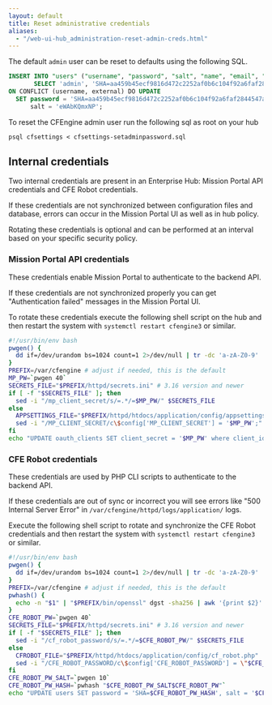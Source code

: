 ```yaml
---
layout: default
title: Reset administrative credentials
aliases:
  - "/web-ui-hub_administration-reset-admin-creds.html"
---
```


The default `admin` user can be reset to defaults using the following SQL.

```sql {file="cfsettings-setadminpassword.sql"}
INSERT INTO "users" ("username", "password", "salt", "name", "email", "external", "active", "roles", "changetimestamp")
       SELECT 'admin', 'SHA=aa459b45ecf9816d472c2252af0b6c104f92a6faf2844547a03338e42e426f52', 'eWAbKQmxNP', 'admin',  'admin@organisation.com', false, '1',  '{admin,cf_remoteagent}', now()
ON CONFLICT (username, external) DO UPDATE
  SET password = 'SHA=aa459b45ecf9816d472c2252af0b6c104f92a6faf2844547a03338e42e426f52',
      salt = 'eWAbKQmxNP';
```

To reset the CFEngine admin user run the following sql as root on your hub

```command
psql cfsettings < cfsettings-setadminpassword.sql
```

## Internal credentials

Two internal credentials are present in an Enterprise Hub: Mission Portal API credentials and CFE Robot credentials.

If these credentials are not synchronized between configuration files and database, errors can occur in the Mission Portal UI as well as in hub policy.

Rotating these credentials is optional and can be performed at an interval based on your specific security policy.

### Mission Portal API credentials

These credentials enable Mission Portal to authenticate to the backend API.

If these credentials are not synchronized properly you can get "Authentication failed" messages in the Mission Portal UI.

To rotate these credentials execute the following shell script on the hub and then restart the system with `systemctl restart cfengine3` or similar.

```bash {file="rotate_mp_credentials.sh"}
#!/usr/bin/env bash
pwgen() {
  dd if=/dev/urandom bs=1024 count=1 2>/dev/null | tr -dc 'a-zA-Z0-9' | fold -w $1 | head -n 1
}
PREFIX=/var/cfengine # adjust if needed, this is the default
MP_PW=`pwgen 40`
SECRETS_FILE="$PREFIX/httpd/secrets.ini" # 3.16 version and newer
if [ -f "$SECRETS_FILE" ]; then
  sed -i "/mp_client_secret/s/=.*/=$MP_PW/" $SECRETS_FILE
else
  APPSETTINGS_FILE="$PREFIX/httpd/htdocs/application/config/appsettings.php"
  sed -i "/MP_CLIENT_SECRET/c\$config['MP_CLIENT_SECRET'] = '$MP_PW';" $APPSETTINGS_FILE
fi
echo "UPDATE oauth_clients SET client_secret = '$MP_PW' where client_id = 'MP'" | $PREFIX/bin/psql cfsettings
```

### CFE Robot credentials

These credentials are used by PHP CLI scripts to authenticate to the backend API.

If these credentials are out of sync or incorrect you will see errors like "500 Internal Server Error" in `/var/cfengine/httpd/logs/application/` logs.

Execute the following shell script to rotate and synchronize the CFE Robot credentials and then restart the system with `systemctl restart cfengine3` or similar.

```bash {file="rotate_cfrobot_credentials.sh"}
#!/usr/bin/env bash
pwgen() {
  dd if=/dev/urandom bs=1024 count=1 2>/dev/null | tr -dc 'a-zA-Z0-9' | fold -w $1 | head -n 1
}
PREFIX=/var/cfengine # adjust if needed, this is the default
pwhash() {
  echo -n "$1" | "$PREFIX/bin/openssl" dgst -sha256 | awk '{print $2}'
}
CFE_ROBOT_PW=`pwgen 40`
SECRETS_FILE="$PREFIX/httpd/secrets.ini" # 3.16 version and newer
if [ -f "$SECRETS_FILE" ]; then
  sed -i "/cf_robot_password/s/=.*/=$CFE_ROBOT_PW/" $SECRETS_FILE
else
  CFROBOT_FILE="$PREFIX/httpd/htdocs/application/config/cf_robot.php"
  sed -i "/CFE_ROBOT_PASSWORD/c\$config['CFE_ROBOT_PASSWORD'] = \"$CFE_ROBOT_PW\";" $CFROBOT_FILE
fi
CFE_ROBOT_PW_SALT=`pwgen 10`
CFE_ROBOT_PW_HASH=`pwhash "$CFE_ROBOT_PW_SALT$CFE_ROBOT_PW"`
echo "UPDATE users SET password = 'SHA=$CFE_ROBOT_PW_HASH', salt = '$CFE_ROBOT_PW_SALT' WHERE username = 'CFE_ROBOT'" | "$PREFIX/bin/psql" cfsettings
```
